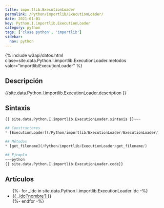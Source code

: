 ```yaml
---
title: importlib.ExecutionLoader
permalink: /Python/importlib/ExecutionLoader/
date: 2021-01-01
key: Python.I.importlib.ExecutionLoader
category: python
tags: ['clase python', 'importlib']
sidebar: 
  nav: python
---
```


{% include w3api/datos.html clase=site.data.Python.I.importlib.ExecutionLoader.metodos valor="importlib/ExecutionLoader" %}

## Descripción
{{site.data.Python.I.importlib.ExecutionLoader.description }}

## Sintaxis
~~~python
{{ site.data.Python.I.importlib.ExecutionLoader.sintaxis }}~~~

## Constructores
* [ExecutionLoader](/Python/importlib/ExecutionLoader/ExecutionLoader/)

## Métodos
* [get_filename](/Python/importlib/ExecutionLoader/get_filename/)

## Ejemplo
~~~python
{{ site.data.Python.I.importlib.ExecutionLoader.code}}
~~~

## Artículos
<ul>
{%- for _ldc in site.data.Python.I.importlib.ExecutionLoader.ldc -%}
   <li>
       <a href="{{_ldc['url'] }}">{{ _ldc['nombre'] }}</a>
   </li>
{%- endfor -%}
</ul>
